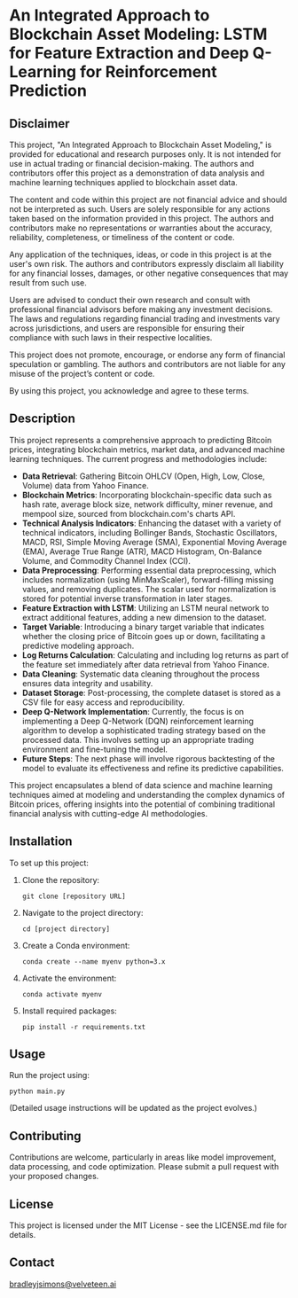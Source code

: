 # An Integrated Approach to Blockchain Asset Modeling: LSTM for Feature Extraction and Deep Q-Learning for Reinforcement Prediction

## Disclaimer

This project, "An Integrated Approach to Blockchain Asset Modeling," is provided for educational and research purposes only. It is not intended for use in actual trading or financial decision-making. The authors and contributors offer this project as a demonstration of data analysis and machine learning techniques applied to blockchain asset data.

The content and code within this project are not financial advice and should not be interpreted as such. Users are solely responsible for any actions taken based on the information provided in this project. The authors and contributors make no representations or warranties about the accuracy, reliability, completeness, or timeliness of the content or code.

Any application of the techniques, ideas, or code in this project is at the user's own risk. The authors and contributors expressly disclaim all liability for any financial losses, damages, or other negative consequences that may result from such use.

Users are advised to conduct their own research and consult with professional financial advisors before making any investment decisions. The laws and regulations regarding financial trading and investments vary across jurisdictions, and users are responsible for ensuring their compliance with such laws in their respective localities.

This project does not promote, encourage, or endorse any form of financial speculation or gambling. The authors and contributors are not liable for any misuse of the project’s content or code.

By using this project, you acknowledge and agree to these terms.

## Description

This project represents a comprehensive approach to predicting Bitcoin prices, integrating blockchain metrics, market data, and advanced machine learning techniques. The current progress and methodologies include:

- **Data Retrieval**: Gathering Bitcoin OHLCV (Open, High, Low, Close, Volume) data from Yahoo Finance.
- **Blockchain Metrics**: Incorporating blockchain-specific data such as hash rate, average block size, network difficulty, miner revenue, and mempool size, sourced from blockchain.com's charts API.
- **Technical Analysis Indicators**: Enhancing the dataset with a variety of technical indicators, including Bollinger Bands, Stochastic Oscillators, MACD, RSI, Simple Moving Average (SMA), Exponential Moving Average (EMA), Average True Range (ATR), MACD Histogram, On-Balance Volume, and Commodity Channel Index (CCI).
- **Data Preprocessing**: Performing essential data preprocessing, which includes normalization (using MinMaxScaler), forward-filling missing values, and removing duplicates. The scalar used for normalization is stored for potential inverse transformation in later stages.
- **Feature Extraction with LSTM**: Utilizing an LSTM neural network to extract additional features, adding a new dimension to the dataset.
- **Target Variable**: Introducing a binary target variable that indicates whether the closing price of Bitcoin goes up or down, facilitating a predictive modeling approach.
- **Log Returns Calculation**: Calculating and including log returns as part of the feature set immediately after data retrieval from Yahoo Finance.
- **Data Cleaning**: Systematic data cleaning throughout the process ensures data integrity and usability.
- **Dataset Storage**: Post-processing, the complete dataset is stored as a CSV file for easy access and reproducibility.
- **Deep Q-Network Implementation**: Currently, the focus is on implementing a Deep Q-Network (DQN) reinforcement learning algorithm to develop a sophisticated trading strategy based on the processed data. This involves setting up an appropriate trading environment and fine-tuning the model.
- **Future Steps**: The next phase will involve rigorous backtesting of the model to evaluate its effectiveness and refine its predictive capabilities.

This project encapsulates a blend of data science and machine learning techniques aimed at modeling and understanding the complex dynamics of Bitcoin prices, offering insights into the potential of combining traditional financial analysis with cutting-edge AI methodologies.

## Installation

To set up this project:

1. Clone the repository:

   ```
   git clone [repository URL]
   ```

2. Navigate to the project directory:

   ```
   cd [project directory]
   ```

3. Create a Conda environment:

   ```
   conda create --name myenv python=3.x
   ```

4. Activate the environment:

   ```
   conda activate myenv
   ```

5. Install required packages:
   ```
   pip install -r requirements.txt
   ```

## Usage

Run the project using:

```
python main.py
```

(Detailed usage instructions will be updated as the project evolves.)

## Contributing

Contributions are welcome, particularly in areas like model improvement, data processing, and code optimization. Please submit a pull request with your proposed changes.

## License

This project is licensed under the MIT License - see the LICENSE.md file for details.

## Contact

bradleyjsimons@velveteen.ai
